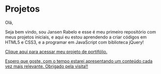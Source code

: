 # Projetos
Olá,

Seja bem vindo, sou Jansen Rabelo e esse é meu primeiro repositório com meus projetos iniciais, e aqui eu estou aprendendo a criar códigos em HTML5 e CSS3, e a programar em JavaScript com biblioteca jQuery!

<a href="https://rabelojansen.github.io/Projetos/jansen-rabelo-arq/home.html">Clique aqui para acessar meu projeto de portifólio.

Espero que goste, com o tempo estarei apresentando um conteúdo cada vez mais relevante. Obrigado pela visita!!